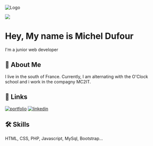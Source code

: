 ![Logo](https://michel-dufour.fr/_img/logomd-cv.png)

![](https://komarev.com/ghpvc/?username=MichelDufour-github-CDA&color=6357CB&style=for-the-badge)

# Hey, My name is Michel Dufour

I'm a junior web developer


## 🚀 About Me
I live in the south of France. Currently, I am alternating with the O'Clock school and i work in the compagny MC2IT.


## 🔗 Links
[![portfolio](https://img.shields.io/badge/my_portfolio-000?style=for-the-badge&logo=ko-fi&logoColor=white)](https://michel-dufour.fr/)
[![linkedin](https://img.shields.io/badge/linkedin-0A66C2?style=for-the-badge&logo=linkedin&logoColor=white)](https://www.linkedin.com/in/michel-dufour-b7570b187/)


## 🛠 Skills
HTML, CSS, PHP, Javascript, MySql, Bootstrap...

